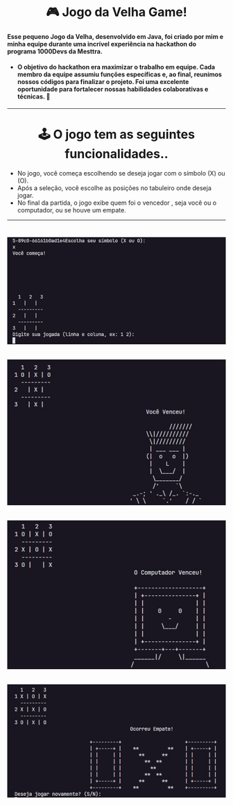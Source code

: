 <h1 align="center">
  <br>🎮 Jogo da Velha Game!
</h1>


####  Esse pequeno Jogo da Velha, desenvolvido em Java, foi criado por mim e minha equipe durante uma incrível experiência na hackathon do programa 1000Devs da Mesttra.      
* #### O objetivo do hackathon era maximizar o trabalho em equipe. Cada membro da equipe assumiu funções específicas e, ao final, reunimos nossos códigos para finalizar o projeto. Foi uma excelente oportunidade para fortalecer nossas habilidades colaborativas e técnicas. 🚀



---
<h1 align="center">
🕹️ O jogo tem as seguintes funcionalidades..
</h1>

- No jogo, você começa escolhendo se deseja jogar com o símbolo (X) ou (O). 
- Após a seleção, você escolhe as posições no tabuleiro onde deseja jogar.
- No final da partida, o jogo exibe quem foi o vencedor , seja você ou o computador, ou se houve um empate.

---
<h1 align="center">

![escolha como deseja jogar](assets/img/escolhaComoJogar.png)

![Vitoria do Usuário](assets/img/vitoriaUsuario.png)

![Vitoria do Computador](assets/img/vitoriaComputador.png)

![Empate](assets/img/empate.png)

</h1>


